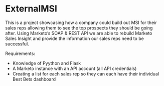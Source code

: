 # ExternalMSI

This is a project showcasing how a company could build out MSI for their sales reps allowing them to see the top prospects they should be going after. Using Marketo’s SOAP & REST API we are able to rebuild Marketo Sales Insight and provide the information our sales reps need to be successful. 

Requirements: 
- Knowledge of Pyython and Flask
- A Marketo instance with an API account (all API credentials)
- Creating a list for each sales rep so they can each have their individual Best Bets dashboard